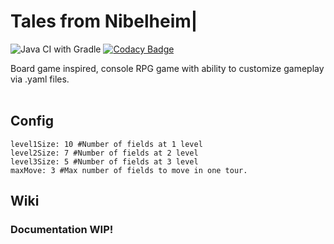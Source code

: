 # Tales from Nibelheim|
![Java CI with Gradle](https://github.com/TalesFromNibelheim/TalesFromNibelheim/workflows/Java%20CI%20with%20Gradle/badge.svg)
[![Codacy Badge](https://app.codacy.com/project/badge/Grade/17566446c81146c8941fd8a136cd49d7)](https://www.codacy.com?utm_source=github.com&amp;utm_medium=referral&amp;utm_content=TalesFromNibelheim/TalesFromNibelheim&amp;utm_campaign=Badge_Grade)

Board game inspired, console RPG game with ability to customize gameplay via .yaml files.<br><br>

Config
-------------
```
level1Size: 10 #Number of fields at 1 level
level2Size: 7 #Number of fields at 2 level
level3Size: 5 #Number of fields at 3 level
maxMove: 3 #Max number of fields to move in one tour.
```

Wiki
-------------
### Documentation WIP!
